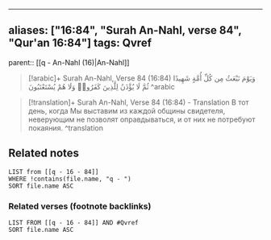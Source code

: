 
---
aliases: ["16:84", "Surah An-Nahl, verse 84", "Qur'an 16:84"]
tags: Qvref
---

parent:: [[q - An-Nahl (16)|An-Nahl]]

> [!arabic]+ Surah An-Nahl, Verse 84 (16:84)
> <span class="quran-arabic">وَيَوْمَ نَبْعَثُ مِن كُلِّ أُمَّةٍ شَهِيدًا ثُمَّ لَا يُؤْذَنُ لِلَّذِينَ كَفَرُوا۟ وَلَا هُمْ يُسْتَعْتَبُونَ</span>
^arabic

> [!translation]+ Surah An-Nahl, Verse 84 (16:84) - Translation
> В тот день, когда Мы выставим из каждой общины свидетеля, неверующим не позволят оправдываться, и от них не потребуют покаяния.
^translation



## Related notes
```dataview
LIST from [[q - 16 - 84]]
WHERE !contains(file.name, "q - ")
SORT file.name ASC
```

### Related verses (footnote backlinks)
```dataview
LIST FROM [[q - 16 - 84]] AND #Qvref
SORT file.name ASC
```

